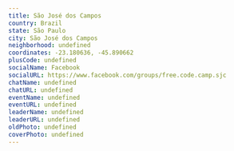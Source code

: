 ```yaml
---
title: São José dos Campos
country: Brazil
state: São Paulo
city: São José dos Campos
neighborhood: undefined
coordinates: -23.180636, -45.890662
plusCode: undefined
socialName: Facebook
socialURL: https://www.facebook.com/groups/free.code.camp.sjc
chatName: undefined
chatURL: undefined
eventName: undefined
eventURL: undefined
leaderName: undefined
leaderURL: undefined
oldPhoto: undefined
coverPhoto: undefined
---
```

